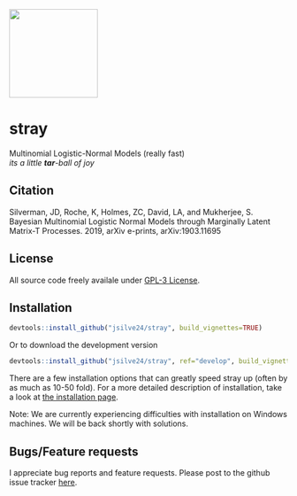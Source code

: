 <img width="160" height="160" src="https://raw.githubusercontent.com/jsilve24/stray/master/inst/stray.png" />

# stray
Multinomial Logistic-Normal Models (really fast) <br>
*its a little **tar**-ball of joy*

## Citation ##
Silverman, JD, Roche, K, Holmes, ZC, David, LA, and Mukherjee, S. Bayesian Multinomial Logistic Normal Models through Marginally Latent Matrix-T Processes. 2019, arXiv e-prints, arXiv:1903.11695

## License ##
All source code freely availale under [GPL-3 License](https://www.gnu.org/licenses/gpl-3.0.en.html). 

## Installation ##

``` r
devtools::install_github("jsilve24/stray", build_vignettes=TRUE)
```
Or to download the development version

``` r
devtools::install_github("jsilve24/stray", ref="develop", build_vignettes=TRUE)
```
There are a few installation options that can greatly speed stray up (often by as much as 10-50 fold). For a more detailed description of installation, take a look at [the installation page](https://github.com/jsilve24/stray/wiki/Installation-Details). 

Note: We are currently experiencing difficulties with installation on Windows machines. We will be back shortly with solutions. 


## Bugs/Feature requests ##
I appreciate bug reports and feature requests. Please post to the github issue tracker [here](https://github.com/jsilve24/stray/issues). 


